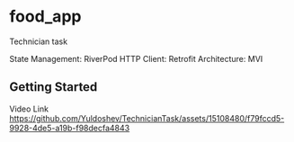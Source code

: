 # food_app

Technician task

State Management: RiverPod
HTTP Client: Retrofit
Architecture: MVI
## Getting Started
Video Link
https://github.com/Yuldoshev/TechnicianTask/assets/15108480/f79fccd5-9928-4de5-a19b-f98decfa4843

